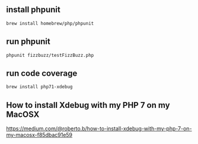 ## install phpunit

```
brew install homebrew/php/phpunit
```

## run phpunit

```
phpunit fizzbuzz/testFizzBuzz.php
```

## run code coverage
```
brew install php71-xdebug
```


## How to install Xdebug with my PHP 7 on my MacOSX
https://medium.com/@roberto.b/how-to-install-xdebug-with-my-php-7-on-my-macosx-f85dbac91e59